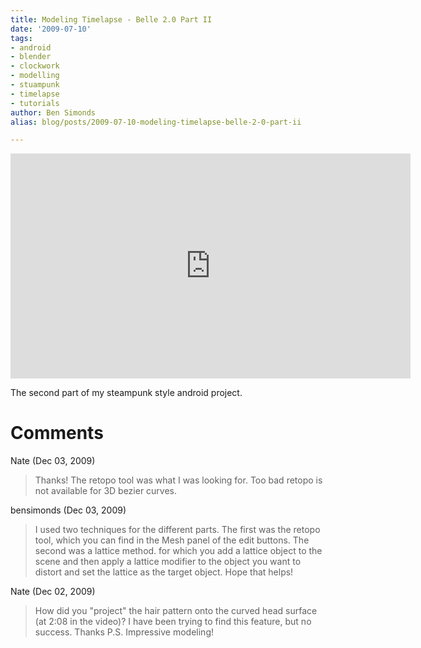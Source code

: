 ```yaml
---
title: Modeling Timelapse - Belle 2.0 Part II
date: '2009-07-10'
tags:
- android
- blender
- clockwork
- modelling
- stuampunk
- timelapse
- tutorials
author: Ben Simonds
alias: blog/posts/2009-07-10-modeling-timelapse-belle-2-0-part-ii

---
```




<iframe title="vimeo-player" src="https://player.vimeo.com/video/5536880" width="640" height="360" frameborder="0" allowfullscreen></iframe>

 The second part of my steampunk style android project.





# Comments


Nate (Dec 03, 2009)
> Thanks!  The retopo tool was what I was looking for.  Too bad retopo is not available for 3D bezier curves.

bensimonds (Dec 03, 2009)
> I used two techniques for the different parts. The first was the retopo tool, which you can find in the Mesh panel of the edit buttons. The second was a lattice method. for which you add a lattice object to the scene and then apply a lattice modifier to the object you want to distort and set the lattice as the target object. Hope that helps!

Nate (Dec 02, 2009)
> How did you "project" the hair pattern onto the curved head surface (at 2:08 in the video)?  I have been trying to find this feature, but no success.  Thanks
> P.S.  Impressive modeling!
